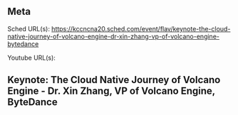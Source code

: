 ## Meta
Sched URL(s): https://kccncna20.sched.com/event/flav/keynote-the-cloud-native-journey-of-volcano-engine-dr-xin-zhang-vp-of-volcano-engine-bytedance

Youtube URL(s):

## Keynote: The Cloud Native Journey of Volcano Engine - Dr. Xin Zhang, VP of Volcano Engine, ByteDance


